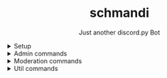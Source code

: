 <h1 align="center">schmandi</h1>
<p align="center">Just another discord.py Bot</p>


<details>
<summary>Setup</summary>
<ul>
   <br>
   Insert your BOT token in the file called "example.config.json" and rename it to "config.json"
   <br>
     <br>
  Run pip install -r requirements.txt
  <br>
  Run python bot.py to start the bot.
</ul></details>

<details>
<summary>Admin commands</summary>
<ul>
  <li>ban: Bans a member from the server. 
    <ul>
      <li>member: The member you want to ban</li>
      <li>reason: Why do you want to ban this member?</li>
    </ul>
  </li>
  <li>kick: Kicks a member from the server.
    <ul>
      <li>member: The member you want to kick</li>
      <li>reason: Why do you want to kick this member?</li>
    </ul>
  </li>
  <li>lock_or_unlock: Locks or unlocks a channel.
    <ul>
      <li>channel: The channel you want to lock or unlock</li>
      <li>action: 'lock' or 'unlock'</li>
    </ul>
  </li>
 </ul>

</details>

<details>
<summary>Moderation commands</summary>
<ul>
  <li>nickname: Changes the bot's or a user's nickname
    <ul>
      <li>nickname: The nickname you want the bot or user to have</li>
      <li>member: The member whose nickname you want to change (optional)</li>
    </ul>
  </li>
  <li>clear: Deletes a certain number of messages
    <ul>
      <li>amount: The amount of messages to clear (1-100)</li>
    </ul>
  </li>
  <li>poll: Creates a simple poll
<ul>
<li>text: Your yes/no question</li>
</ul>

  </li>
  <li>say: Lets the bot say something (Use '\\\\' as linebrake)
    <ul>
      <li>message: The text you want the bot to say</li>
      <li>channel: The channel where the message will be sent (optional)</li>
    </ul>
  </li>
  </ul>


</details>

<details>
<summary>Util commands</summary>
<ul>
  <li>avatar: Shows the avatar of a user
    <ul>
      <li>member: The member whose avatar you want to view</li>
    </ul>
  </li>
  <li>base64decode: Decodes a Base64 string
    <ul>
      <li>text: What is your encoded text?</li>
    </ul>
  </li>
  <li>base64_encode: Base64 encodes a string
    <ul>
      <li>text: What is the text you want to encode?</li>
    </ul>
  </li>
  <li>yt: Direct-Download for your YT video
    <ul>
      <li>url: Which YT video do you want to download?</li>
    </ul>
  </li>
  <li>userinfo: Shows information about a user
    <ul>
      <li>member: About which member do you want to get infos?</li>
    </ul>
  </li>
</ul>
</details>
